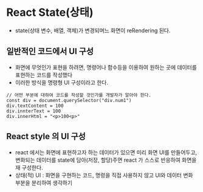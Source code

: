 # React State(상태)

- state(상태 변수, 배열, 객체)가 변경되며느 화면이 reRendering 된다.

## 일반적인 코드에서 UI 구성

- 화면에 무엇인가 표현을 하려면, 명령어나 함수등을 이용하여 원하는
  곳에 데이터를 표현하는 코드를 작성했다
- 이러한 방식을 명령형 UI 구성이라고 한다.

```
// 어떤 부분에 대하여 코드를 작성할 것인가를 개발자가 알아야 한다.
const div = document.querySelector("div.num1")
div.textContent = 100
div.innterText = 100
div.innerHtml = "<p>100<p>"

```

## React style 의 UI 구성

- react 에서는 화면에 표현하고자 하는 데이터가 있으면 미리 화면 UI를
  만들어두고, 변화되는 데이터를 state에 담아(저장, 할당)주면 react 가
  스스로 반응하여 화면을 재 구성한다.
- 상태(적) UI : 화면을 구현하는 코드, 명령을 직접 사용하지 않고 UI와
  데이터 변화 부분을 분리하여 생각하기
